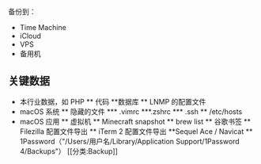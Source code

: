 备份到：

* Time Machine
* iCloud
* VPS
* 备用机

##  关键数据
* 本行业数据，如 PHP
  ** 代码
  **数据库
  ** LNMP 的配置文件
* macOS 系统
  ** 隐藏的文件
  *** .vimrc
  ***.zshrc
  *** .ssh
  ** /etc/hosts
* macOS 应用
  ** 虚拟机
  ** Minecraft snapshot
  ** brew list
  ** 谷歌书签
  ** Filezilla 配置文件导出
  ** iTerm 2 配置文件导出
  **Sequel Ace / Navicat
  ** 1Password（"/Users/用户名/Library/Application Support/1Password 4/Backups"）
  [[分类:Backup]]
